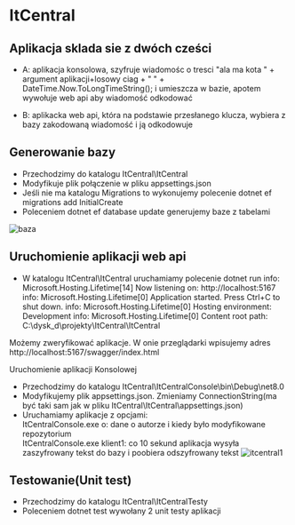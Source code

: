 # ItCentral
## Aplikacja sklada sie z dwóch cześci
- A: aplikacja konsolowa, szyfruje wiadomośc o tresci
"ala ma kota " + argument aplikacji+losowy ciag + " " + DateTime.Now.ToLongTimeString();
i umieszcza w bazie, apotem wywołuje web api aby wiadomość odkodować

- B: aplikacka web api, która na podstawie przesłanego klucza, wybiera z bazy zakodowaną wiadomość
i ją odkodowuje

## Generowanie bazy
- Przechodzimy do katalogu ItCentral\ItCentral
- Modyfikuje plik połączenie w pliku appsettings.json
- Jeśli nie ma katalogu Migrations to wykonujemy polecenie dotnet ef migrations add InitialCreate
- Poleceniem dotnet ef database update generujemy baze z tabelami
  
![baza](https://github.com/swdowia1/itCentral/assets/5527467/816a0897-29fc-4ae3-b1fc-b15f239f03ea)

## Uruchomienie aplikacji web api

- W katalogu ItCentral\ItCentral uruchamiamy polecenie dotnet run
info: Microsoft.Hosting.Lifetime[14]
      Now listening on: http://localhost:5167
info: Microsoft.Hosting.Lifetime[0]
      Application started. Press Ctrl+C to shut down.
info: Microsoft.Hosting.Lifetime[0]
      Hosting environment: Development
info: Microsoft.Hosting.Lifetime[0]
      Content root path: C:\dysk_d\projekty\ItCentral\ItCentral

Możemy zweryfikować aplikacje. W onie przeglądarki wpisujemy adres http://localhost:5167/swagger/index.html

Uruchomienie aplikacji Konsolowej
- Przechodzimy do katalogu ItCentral\ItCentralConsole\bin\Debug\net8.0
- Modyfikujemy plik appsettings.json. Zmieniamy ConnectionString(ma być taki sam jak w pliku ItCentral\ItCentral\appsettings.json)
- Uruchamiamy aplikacje z opcjami:\
ItCentralConsole.exe o: dane o autorze i kiedy było modyfikowane repozytorium\
ItCentralConsole.exe klient1: co 10 sekund aplikacja wysyła zaszyfrowany tekst do bazy i poobiera odszyfrowany tekst
![itcentral1](https://github.com/swdowia1/itCentral/assets/5527467/a9b030f2-3f83-434e-87bd-c54499969cf3)

## Testowanie(Unit test)
- Przechodzimy do katalogu ItCentral\ItCentralTesty
- Poleceniem dotnet test wywołany 2 unit testy aplikacji


